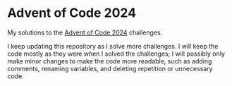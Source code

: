 # Advent of Code 2024

My solutions to the [Advent of Code 2024](https://adventofcode.com/2024) challenges.

I keep updating this repository as I solve more challenges. I will keep the code mostly as they were when I solved the challenges; I will possibly only make minor changes to make the code more readable, such as adding comments, renaming variables, and deleting repetition or unnecessary code.

